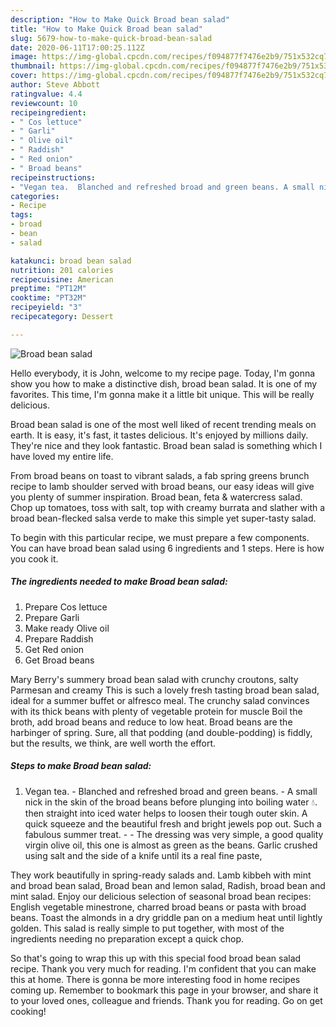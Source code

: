 ```yaml
---
description: "How to Make Quick Broad bean salad"
title: "How to Make Quick Broad bean salad"
slug: 5679-how-to-make-quick-broad-bean-salad
date: 2020-06-11T17:00:25.112Z
image: https://img-global.cpcdn.com/recipes/f094877f7476e2b9/751x532cq70/broad-bean-salad-recipe-main-photo.jpg
thumbnail: https://img-global.cpcdn.com/recipes/f094877f7476e2b9/751x532cq70/broad-bean-salad-recipe-main-photo.jpg
cover: https://img-global.cpcdn.com/recipes/f094877f7476e2b9/751x532cq70/broad-bean-salad-recipe-main-photo.jpg
author: Steve Abbott
ratingvalue: 4.4
reviewcount: 10
recipeingredient:
- " Cos lettuce"
- " Garli"
- " Olive oil"
- " Raddish"
- " Red onion"
- " Broad beans"
recipeinstructions:
- "Vegan tea.  Blanched and refreshed broad and green beans. A small nick in the skin of the broad beans before plunging into boiling water 💧. then straight into iced water helps to loosen their tough outer skin. A quick squeeze and the beautiful fresh and bright jewels pop out. Such a fabulous summer treat.  The dressing was very simple, a good quality virgin olive oil, this one is almost as green as the beans. Garlic crushed using salt and the side of a knife until its a real fine paste,"
categories:
- Recipe
tags:
- broad
- bean
- salad

katakunci: broad bean salad 
nutrition: 201 calories
recipecuisine: American
preptime: "PT12M"
cooktime: "PT32M"
recipeyield: "3"
recipecategory: Dessert

---
```



![Broad bean salad](https://img-global.cpcdn.com/recipes/f094877f7476e2b9/751x532cq70/broad-bean-salad-recipe-main-photo.jpg)

Hello everybody, it is John, welcome to my recipe page. Today, I'm gonna show you how to make a distinctive dish, broad bean salad. It is one of my favorites. This time, I'm gonna make it a little bit unique. This will be really delicious.

Broad bean salad is one of the most well liked of recent trending meals on earth. It is easy, it's fast, it tastes delicious. It's enjoyed by millions daily. They're nice and they look fantastic. Broad bean salad is something which I have loved my entire life.

From broad beans on toast to vibrant salads, a fab spring greens brunch recipe to lamb shoulder served with broad beans, our easy ideas will give you plenty of summer inspiration. Broad bean, feta &amp; watercress salad. Chop up tomatoes, toss with salt, top with creamy burrata and slather with a broad bean-flecked salsa verde to make this simple yet super-tasty salad.


To begin with this particular recipe, we must prepare a few components. You can have broad bean salad using 6 ingredients and 1 steps. Here is how you cook it.

<!--inarticleads1-->

##### The ingredients needed to make Broad bean salad:

1. Prepare  Cos lettuce
1. Prepare  Garli
1. Make ready  Olive oil
1. Prepare  Raddish
1. Get  Red onion
1. Get  Broad beans


Mary Berry&#39;s summery broad bean salad with crunchy croutons, salty Parmesan and creamy This is such a lovely fresh tasting broad bean salad, ideal for a summer buffet or alfresco meal. The crunchy salad convinces with its thick beans with plenty of vegetable protein for muscle Boil the broth, add broad beans and reduce to low heat. Broad beans are the harbinger of spring. Sure, all that podding (and double-podding) is fiddly, but the results, we think, are well worth the effort. 

<!--inarticleads2-->

##### Steps to make Broad bean salad:

1. Vegan tea. -  Blanched and refreshed broad and green beans. - A small nick in the skin of the broad beans before plunging into boiling water 💧. then straight into iced water helps to loosen their tough outer skin. A quick squeeze and the beautiful fresh and bright jewels pop out. Such a fabulous summer treat. -  - The dressing was very simple, a good quality virgin olive oil, this one is almost as green as the beans. Garlic crushed using salt and the side of a knife until its a real fine paste,


They work beautifully in spring-ready salads and. Lamb kibbeh with mint and broad bean salad, Broad bean and lemon salad, Radish, broad bean and mint salad. Enjoy our delicious selection of seasonal broad bean recipes: English vegetable minestrone, charred broad beans or pasta with broad beans. Toast the almonds in a dry griddle pan on a medium heat until lightly golden. This salad is really simple to put together, with most of the ingredients needing no preparation except a quick chop. 

So that's going to wrap this up with this special food broad bean salad recipe. Thank you very much for reading. I'm confident that you can make this at home. There is gonna be more interesting food in home recipes coming up. Remember to bookmark this page in your browser, and share it to your loved ones, colleague and friends. Thank you for reading. Go on get cooking!
